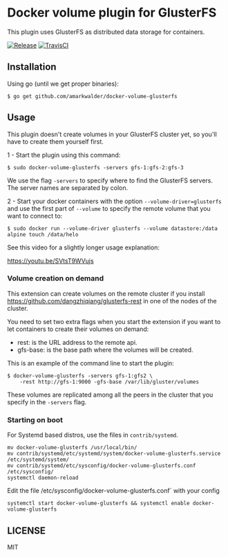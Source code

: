 # Docker volume plugin for GlusterFS

This plugin uses GlusterFS as distributed data storage for containers.

[![Release](https://img.shields.io/github/release/amarkwalder/docker-volume-glusterfs.svg)](https://github.com/amarkwalder/docker-volume-glusterfs/releases/latest)
[![TravisCI](https://travis-ci.org/amarkwalder/docker-volume-glusterfs.svg)](https://travis-ci.org/amarkwalder/docker-volume-glusterfs)

## Installation

Using go (until we get proper binaries):

```
$ go get github.com/amarkwalder/docker-volume-glusterfs
```

## Usage

This plugin doesn't create volumes in your GlusterFS cluster yet, so you'll have to create them yourself first.

1 - Start the plugin using this command:

```
$ sudo docker-volume-glusterfs -servers gfs-1:gfs-2:gfs-3
```

We use the flag `-servers` to specify where to find the GlusterFS servers. The server names are separated by colon.

2 - Start your docker containers with the option `--volume-driver=glusterfs` and use the first part of `--volume` to specify the remote volume that you want to connect to:

```
$ sudo docker run --volume-driver glusterfs --volume datastore:/data alpine touch /data/helo
```

See this video for a slightly longer usage explanation:

https://youtu.be/SVtsT9WVujs

### Volume creation on demand

This extension can create volumes on the remote cluster if you install https://github.com/dangzhiqiang/glusterfs-rest in one of the nodes of the cluster.

You need to set two extra flags when you start the extension if you want to let containers to create their volumes on demand:

- rest: is the URL address to the remote api.
- gfs-base: is the base path where the volumes will be created.

This is an example of the command line to start the plugin:

```
$ docker-volume-glusterfs -servers gfs-1:gfs2 \
    -rest http://gfs-1:9000 -gfs-base /var/lib/gluster/volumes
```

These volumes are replicated among all the peers in the cluster that you specify in the `-servers` flag.

### Starting on boot

For Systemd based distros, use the files in `contrib/systemd`.

```
mv docker-volume-glusterfs /usr/local/bin/
mv contrib/systemd/etc/systemd/system/docker-volume-glusterfs.service /etc/systemd/system/
mv contrib/systemd/etc/sysconfig/docker-volume-glusterfs.conf /etc/sysconfig/
systemctl daemon-reload
```

Edit the file /etc/sysconfig/docker-volume-glusterfs.conf` with your config

```
systemctl start docker-volume-glusterfs && systemctl enable docker-volume-glusterfs
```

## LICENSE

MIT
